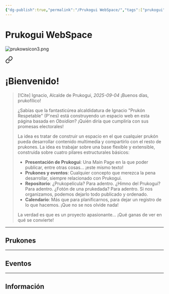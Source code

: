 ```yaml
---
{"dg-publish":true,"permalink":"/Prukogui WebSpace/","tags":["prukogui","homepage","gardenEntry"],"dgShowBacklinks":true,"dgShowLocalGraph":true,"dgShowFileTree":true,"dgEnableSearch":true,"dgShowToc":true,"dgLinkPreview":true,"dgShowTags":true}
---
```


# Prukogui WebSpace
![prukowsicon3.png](/img/user/Recursos/Im%C3%A1genes/prukowsicon3.png)

<div class="transclusion internal-embed is-loaded"><a class="markdown-embed-link" href="/Discurso del Alcalde/" aria-label="Open link"><svg xmlns="http://www.w3.org/2000/svg" width="24" height="24" viewBox="0 0 24 24" fill="none" stroke="currentColor" stroke-width="2" stroke-linecap="round" stroke-linejoin="round" class="svg-icon lucide-link"><path d="M10 13a5 5 0 0 0 7.54.54l3-3a5 5 0 0 0-7.07-7.07l-1.72 1.71"></path><path d="M14 11a5 5 0 0 0-7.54-.54l-3 3a5 5 0 0 0 7.07 7.07l1.71-1.71"></path></svg></a><div class="markdown-embed">




# ¡Bienvenido!
> [!Cite] Ignacio, Alcalde de Prukogui, *2025-09-04*
> ¡Buenos días, prukofílico!
> 
> ¿Sabías que la fantasticúrea alcaldidatura de Ignacio "Prukón Respetable" (P'nes) está construyendo un espacio web en esta página basada en *Obsidian*? ¡Quién diría que cumpliría con sus promesas electorales!
> 
> La idea es tratar de construir un espacio en el que cualquier prukón pueda desarrollar contenido multimedia y compartirlo con el resto de prukones. La idea es trabajar sobre una base flexible y extensible, construida sobre cuatro pilares estructurales básicos:
> - **Presentación de Prukogui**: Una Main Page en la que poder publicar, entre otras cosas... ¡este mismo texto!
> - **Prukones y eventos**: Cualquier concepto que merezca la pena desarrollar, siempre relacionado con Prukogui.
> - **Repositorio**: ¿Prukopelícula? Para adentro. ¿Himno del Prukogui? Para adentro. ¿Fotón de una prukedada? Para adentro. Si nos organizamos, podemos dejarlo todo publicado y ordenado.
> - **Calendario**: Más que para planificarnos, para dejar un registro de lo que hacemos. ¡Que no se nos olvide nada!
> 
> La verdad es que es un proyecto apasionante... ¡Qué ganas de ver en qué se convierte!

</div></div>


---
## Prukones

---
## Eventos

---
## Información
